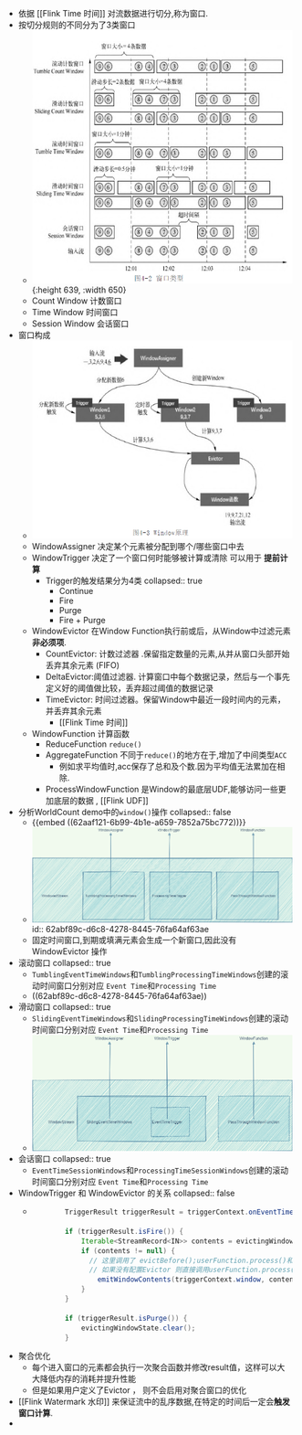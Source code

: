 - 依据 [[Flink Time 时间]] 对流数据进行切分,称为窗口.
- 按切分规则的不同分为了3类窗口
	- ![image.png](../assets/image_1655382103735_0.png){:height 639, :width 650}
	- Count Window 计数窗口
	- Time Window 时间窗口
	- Session Window 会话窗口
- 窗口构成
	- ![image.png](../assets/image_1655437248763_0.png)
	- WindowAssigner 决定某个元素被分配到哪个/哪些窗口中去
	- WindowTrigger 决定了一个窗口何时能够被计算或清除 可以用于 **提前计算**
		- Trigger的触发结果分为4类
		  collapsed:: true
			- Continue
			- Fire
			- Purge
			- Fire + Purge
	- WindowEvictor 在Window Function执行前或后，从Window中过滤元素 **非必须项**.
		- CountEvictor: 计数过滤器 .保留指定数量的元素,从并从窗口头部开始丢弃其余元素 (FIFO)
		- DeltaEvictor:阈值过滤器. 计算窗口中每个数据记录，然后与一个事先定义好的阈值做比较，丢弃超过阈值的数据记录
		- TimeEvictor: 时间过滤器。保留Window中最近一段时间内的元素，并丢弃其余元素
			- [[Flink Time 时间]]
	- WindowFunction 计算函数
		- ReduceFunction `reduce()`
		- AggregateFunction 不同于`reduce()`的地方在于,增加了中间类型`ACC`
			- 例如求平均值时,acc保存了总和及个数.因为平均值无法累加在相除.
		- ProcessWindowFunction 是Window的最底层UDF,能够访问一些更加底层的数据 , [[Flink UDF]]
- 分析WorldCount demo中的`window()`操作
  collapsed:: false
	- {{embed ((62aaf121-6b99-4b1e-a659-7852a75bc772))}}
	- ![Flink_window构成.png](../assets/Flink_window构成_1655459372385_0.png)
	  id:: 62abf89c-d6c8-4278-8445-76fa64af63ae
	- 固定时间窗口,到期或填满元素会生成一个新窗口,因此没有WindowEvictor 操作
- 滚动窗口
  collapsed:: true
	- `TumblingEventTimeWindows`和`TumblingProcessingTimeWindows`创建的滚动时间窗口分别对应 `Event Time`和`Processing Time`
	- ((62abf89c-d6c8-4278-8445-76fa64af63ae))
- 滑动窗口
  collapsed:: true
	- `SlidingEventTimeWindows`和`SlidingProcessingTimeWindows`创建的滚动时间窗口分别对应 `Event Time`和`Processing Time`
	- ![Flink-SlidingEventTimeWindows.png](../assets/Flink-SlidingEventTimeWindows_1655712459524_0.png)
- 会话窗口
  collapsed:: true
	- `EventTimeSessionWindows`和`ProcessingTimeSessionWindows`创建的滚动时间窗口分别对应 `Event Time`和`Processing Time`
- WindowTrigger  和 WindowEvictor 的关系
  collapsed:: false
	- ```java
	          TriggerResult triggerResult = triggerContext.onEventTime(timer.getTimestamp());
	  
	          if (triggerResult.isFire()) {
	              Iterable<StreamRecord<IN>> contents = evictingWindowState.get();
	              if (contents != null) {
	                // 这里调用了 evictBefore();userFunction.process()和 evictAfter();
	                // 如果没有配置Evictor 则直接调用userFunction.process()
	                  emitWindowContents(triggerContext.window, contents, evictingWindowState);
	              }
	          }
	  
	          if (triggerResult.isPurge()) {
	              evictingWindowState.clear();
	          }
	  ```
- 聚合优化
	- 每个进入窗口的元素都会执行一次聚合函数并修改result值，这样可以大大降低内存的消耗并提升性能
	- 但是如果用户定义了Evictor ， 则不会启用对聚合窗口的优化
- [[Flink Watermark 水印]] 来保证流中的乱序数据,在特定的时间后一定会**触发窗口计算**.
-